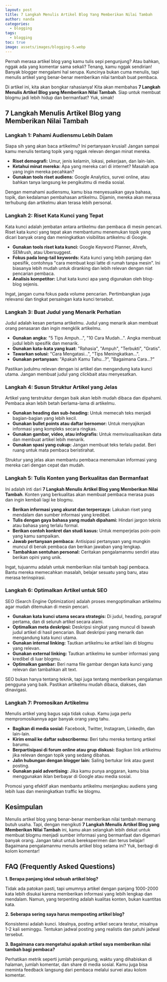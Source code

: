 ```yaml
---
layout: post
title: 7 Langkah Menulis Artikel Blog Yang Memberikan Nilai Tambah
author: nanda
categories:
  - blogging
tags:
  - blogging
toc: true
image: assets/images/blogging-5.webp
---
```



Pernah merasa artikel blog yang kamu tulis sepi pengunjung? Atau bahkan, nggak ada yang komentar sama sekali? Tenang, kamu nggak sendirian! Banyak blogger mengalami hal serupa. Kuncinya bukan cuma menulis, tapi menulis artikel yang benar-benar memberikan nilai tambah buat pembaca.

Di artikel ini, kita akan bongkar rahasianya! Kita akan membahas **7 Langkah Menulis Artikel Blog yang Memberikan Nilai Tambah**. Siap untuk membuat blogmu jadi lebih hidup dan bermanfaat? Yuk, simak!

## 7 Langkah Menulis Artikel Blog yang Memberikan Nilai Tambah

### Langkah 1: Pahami Audiensmu Lebih Dalam

Siapa sih yang akan baca artikelmu? Ini pertanyaan krusial! Jangan sampai kamu menulis tentang topik yang nggak relevan dengan minat mereka.

- **Riset demografi:** Umur, jenis kelamin, lokasi, pekerjaan, dan lain-lain.
- **Ketahui minat mereka:** Apa yang mereka cari di internet? Masalah apa yang ingin mereka pecahkan?
- **Gunakan tools riset audiens:** Google Analytics, survei online, atau bahkan tanya langsung ke pengikutmu di media sosial.

Dengan memahami audiensmu, kamu bisa menyesuaikan gaya bahasa, topik, dan kedalaman pembahasan artikelmu. Dijamin, mereka akan merasa terhubung dan artikelmu akan terasa lebih personal.

### Langkah 2: Riset Kata Kunci yang Tepat

Kata kunci adalah jembatan antara artikelmu dan pembaca di mesin pencari. Riset kata kunci yang tepat akan membantumu menemukan topik yang dicari banyak orang dan meningkatkan visibilitas artikelmu di Google.

- **Gunakan tools riset kata kunci:** Google Keyword Planner, Ahrefs, SEMrush, atau Ubersuggest.
- **Fokus pada long-tail keywords:** Kata kunci yang lebih panjang dan spesifik, contohnya "cara membuat kopi latte di rumah tanpa mesin". Ini biasanya lebih mudah untuk diranking dan lebih relevan dengan niat pencarian pembaca.
- **Analisis kompetitor:** Lihat kata kunci apa yang digunakan oleh blog-blog sejenis.

Ingat, jangan cuma fokus pada volume pencarian. Pertimbangkan juga relevansi dan tingkat persaingan kata kunci tersebut.

### Langkah 3: Buat Judul yang Menarik Perhatian

Judul adalah kesan pertama artikelmu. Judul yang menarik akan membuat orang penasaran dan ingin mengklik artikelmu.

- **Gunakan angka:** "5 Tips Ampuh...", "10 Cara Mudah...". Angka membuat judul lebih spesifik dan menarik.
- **Gunakan kata-kata yang kuat:** "Rahasia", "Ampuh", "Terbukti", "Gratis".
- **Tawarkan solusi:** "Cara Mengatasi...", "Tips Meningkatkan...".
- **Gunakan pertanyaan:** "Apakah Kamu Tahu...?", "Bagaimana Cara...?"

Pastikan judulmu relevan dengan isi artikel dan mengandung kata kunci utama. Jangan membuat judul yang clickbait atau menyesatkan.

### Langkah 4: Susun Struktur Artikel yang Jelas

Artikel yang terstruktur dengan baik akan lebih mudah dibaca dan dipahami. Pembaca akan lebih betah berlama-lama di artikelmu.

- **Gunakan heading dan sub-heading:** Untuk memecah teks menjadi bagian-bagian yang lebih kecil.
- **Gunakan bullet points atau daftar bernomor:** Untuk menyajikan informasi yang kompleks secara ringkas.
- **Gunakan gambar, video, atau infografis:** Untuk memvisualisasikan data dan membuat artikel lebih menarik.
- **Gunakan spasi yang cukup:** Jangan membuat teks terlalu padat. Beri ruang untuk mata pembaca beristirahat.

Struktur yang jelas akan membantu pembaca menemukan informasi yang mereka cari dengan cepat dan mudah.

### Langkah 5: Tulis Konten yang Berkualitas dan Bermanfaat

Ini adalah inti dari **7 Langkah Menulis Artikel Blog yang Memberikan Nilai Tambah**. Konten yang berkualitas akan membuat pembaca merasa puas dan ingin kembali lagi ke blogmu.

- **Berikan informasi yang akurat dan terpercaya:** Lakukan riset yang mendalam dan sumber informasi yang kredibel.
- **Tulis dengan gaya bahasa yang mudah dipahami:** Hindari jargon teknis atau bahasa yang terlalu formal.
- **Berikan contoh konkret dan studi kasus:** Untuk memperjelas poin-poin yang kamu sampaikan.
- **Jawab pertanyaan pembaca:** Antisipasi pertanyaan yang mungkin muncul di benak pembaca dan berikan jawaban yang lengkap.
- **Tambahkan sentuhan personal:** Ceritakan pengalamanmu sendiri atau berikan opini yang unik.

Ingat, tujuanmu adalah untuk memberikan nilai tambah bagi pembaca. Bantu mereka memecahkan masalah, belajar sesuatu yang baru, atau merasa terinspirasi.

### Langkah 6: Optimalkan Artikel untuk SEO

SEO (Search Engine Optimization) adalah proses mengoptimalkan artikelmu agar mudah ditemukan di mesin pencari.

- **Gunakan kata kunci utama secara strategis:** Di judul, heading, paragraf pertama, dan di seluruh artikel secara alami.
- **Optimalkan meta deskripsi:** Deskripsi singkat yang muncul di bawah judul artikel di hasil pencarian. Buat deskripsi yang menarik dan mengandung kata kunci utama.
- **Gunakan internal linking:** Tautkan artikelmu ke artikel lain di blogmu yang relevan.
- **Gunakan external linking:** Tautkan artikelmu ke sumber informasi yang kredibel di luar blogmu.
- **Optimalkan gambar:** Beri nama file gambar dengan kata kunci yang relevan dan tambahkan alt text.

SEO bukan hanya tentang teknik, tapi juga tentang memberikan pengalaman pengguna yang baik. Pastikan artikelmu mudah dibaca, diakses, dan dinavigasi.

### Langkah 7: Promosikan Artikelmu

Menulis artikel yang bagus saja tidak cukup. Kamu juga perlu mempromosikannya agar banyak orang yang tahu.

- **Bagikan di media sosial:** Facebook, Twitter, Instagram, LinkedIn, dan lain-lain.
- **Kirim email ke daftar subscribermu:** Beri tahu mereka tentang artikel barumu.
- **Berpartisipasi di forum online atau grup diskusi:** Bagikan link artikelmu jika relevan dengan topik yang sedang dibahas.
- **Jalin hubungan dengan blogger lain:** Saling bertukar link atau guest posting.
- **Gunakan paid advertising:** Jika kamu punya anggaran, kamu bisa menggunakan iklan berbayar di Google atau media sosial.

Promosi yang efektif akan membantu artikelmu menjangkau audiens yang lebih luas dan meningkatkan traffic ke blogmu.

## Kesimpulan

Menulis artikel blog yang benar-benar memberikan nilai tambah memang butuh usaha. Tapi, dengan mengikuti **7 Langkah Menulis Artikel Blog yang Memberikan Nilai Tambah** ini, kamu akan selangkah lebih dekat untuk membuat blogmu menjadi sumber informasi yang bermanfaat dan digemari banyak orang. Jangan takut untuk bereksperimen dan terus belajar! Bagaimana pengalamanmu menulis artikel blog selama ini? Yuk, berbagi di kolom komentar!

## FAQ (Frequently Asked Questions)

**1\. Berapa panjang ideal sebuah artikel blog?**

Tidak ada patokan pasti, tapi umumnya artikel dengan panjang 1000-2000 kata lebih disukai karena memberikan informasi yang lebih lengkap dan mendalam. Namun, yang terpenting adalah kualitas konten, bukan kuantitas kata.

**2\. Seberapa sering saya harus memposting artikel blog?**

Konsistensi adalah kunci. Idealnya, posting artikel secara teratur, misalnya 1-2 kali seminggu. Tentukan jadwal posting yang realistis dan patuhi jadwal tersebut.

**3\. Bagaimana cara mengetahui apakah artikel saya memberikan nilai tambah bagi pembaca?**

Perhatikan metrik seperti jumlah pengunjung, waktu yang dihabiskan di halaman, jumlah komentar, dan share di media sosial. Kamu juga bisa meminta feedback langsung dari pembaca melalui survei atau kolom komentar.
